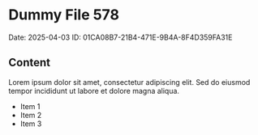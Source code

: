 # Dummy File 578

Date: 2025-04-03
ID: 01CA08B7-21B4-471E-9B4A-8F4D359FA31E

## Content

Lorem ipsum dolor sit amet, consectetur adipiscing elit.
Sed do eiusmod tempor incididunt ut labore et dolore magna aliqua.

* Item 1
* Item 2
* Item 3
